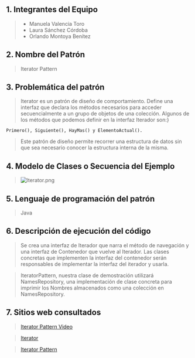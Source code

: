 ## 1. Integrantes del Equipo

> + Manuela Valencia Toro
> + Laura Sánchez Córdoba
> + Orlando Montoya Benítez

## 2. Nombre del Patrón
>Iterator Pattern

## 3. Problemática del patrón
> Iterator es un patrón de diseño de comportamiento. Define una interfaz
que declara los métodos necesarios para acceder secuencialmente a un
grupo de objetos de una colección. Algunos de los métodos que podemos
definir en la interfaz Iterador son:}

    Primero(), Siguiente(), HayMas() y ElementoActual().
>Este patrón de diseño permite recorrer una estructura de datos sin que sea
necesario conocer la estructura interna de la misma.

## 4. Modelo de Clases o Secuencia del Ejemplo
>![Iterator.png](https://github.com/omontoy/softwareExposition/blob/master/Iterator.png?raw=true)
## 5. Lenguaje de programación del patrón
>Java

## 6. Descripción de ejecución del código
>Se crea una interfaz de Iterador que narra el método de navegación y una interfaz de Contenedor que vuelve al Iterador. Las clases concretas que implementen la interfaz del contenedor serán responsables de implementar la interfaz del iterador y usarla.

>IteratorPattern, nuestra clase de demostración utilizará NamesRepository, una implementación de clase concreta para imprimir los Nombres almacenados como una colección en NamesRepository.

## 7. Sitios web  consultados
>[Iterator Pattern Video](https://www.youtube.com/watch?v=W757aTqM4zo)

>[Iterator](http://arantxa.ii.uam.es/~eguerra/docencia/0708/03%20Iterator.pdf)

>[Iterator Pattern](https://programacion.net/articulo/patrones_de_diseno_xvii_patrones_de_comportamiento_iterator_1020)